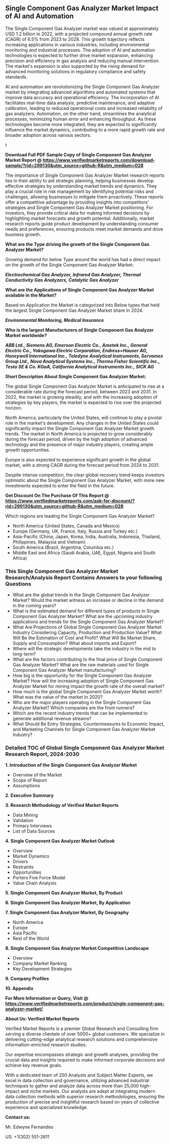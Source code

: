 <h2>Single Component Gas Analyzer Market Impact of AI and Automation</h2><p>The Single Component Gas Analyzer market was valued at approximately USD 1.2 billion in 2022, with a projected compound annual growth rate (CAGR) of 6.5% from 2023 to 2028. This growth trajectory reflects increasing applications in various industries, including environmental monitoring and industrial processes. The adoption of AI and automation technologies is expected to further drive market expansion, enhancing precision and efficiency in gas analysis and reducing manual intervention. The market's expansion is also supported by the rising demand for advanced monitoring solutions in regulatory compliance and safety standards.</p><p>AI and automation are revolutionizing the Single Component Gas Analyzer market by integrating advanced algorithms and automated systems that improve data accuracy and operational efficiency. The incorporation of AI facilitates real-time data analysis, predictive maintenance, and adaptive calibration, leading to reduced operational costs and increased reliability of gas analyzers. Automation, on the other hand, streamlines the analytical processes, minimizing human error and enhancing throughput. As these technologies become more integrated, they are expected to significantly influence the market dynamics, contributing to a more rapid growth rate and broader adoption across various sectors.</p>t</p><p id="" class=""><strong>Download Full PDF Sample Copy of Single Component Gas Analyzer Market Report @ <a href="https://www.verifiedmarketreports.com/download-sample/?rid=299130&utm_source=github-R&utm_medium=028" target="_blank">https://www.verifiedmarketreports.com/download-sample/?rid=299130&utm_source=github-R&utm_medium=028</a></strong></p><p>The importance of&nbsp;Single Component Gas Analyzer Market research reports lies in their ability to aid strategic planning, helping businesses develop effective strategies by understanding market trends and dynamics. They play a crucial role in risk management by identifying potential risks and challenges, allowing businesses to mitigate them proactively. These reports offer a competitive advantage by providing insights into competitors' strategies and Single Component Gas Analyzer Market positioning. For investors, they provide critical data for making informed decisions by highlighting market forecasts and growth potential. Additionally, market research reports guide product development by understanding consumer needs and preferences, ensuring products meet market demands and drive business growth.</p><p><strong>What are the&nbsp;Type driving the growth of the Single Component Gas Analyzer Market?</strong></p><p id="" class="">Growing demand for below Type around the world has had a direct impact on the growth of the Single Component Gas Analyzer Market:</p><em><strong>Electrochemical Gas Analyzer, Infrared Gas Analyzer, Thermal Conductivity Gas Analyzers, Catalytic Gas Analyzer</strong></em></p><strong>What are the&nbsp;Applications&nbsp;of Single Component Gas Analyzer Market available in the Market?</strong></p><p id="" class="">Based on Application the Market is categorized into Below types that held the largest Single Component Gas Analyzer Market share In 2024.</p><em><strong>Environmental Monitoring, Medical Insurance</strong></em></p><strong>Who is the largest Manufacturers of Single Component Gas Analyzer Market worldwide?</strong></p><p><em><strong>ABB Ltd., Siemens AG, Emerson Electric Co., Ametek Inc., General Electric Co., Yokogawa Electric Corporation, Endress+Hauser AG, Honeywell International Inc., Teledyne Analytical Instruments, Servomex Group Ltd., Nova Analytical Systems Inc., Thermo Fisher Scientific Inc., Testo SE & Co. KGaA, California Analytical Instruments Inc., SICK AG</strong></em></p><p id="" class=""><strong>Short Description About Single Component Gas Analyzer Market:</strong></p><p>The global Single Component Gas Analyzer Market is anticipated to rise at a considerable rate during the forecast period, between 2023 and 2031. In 2022, the market is growing steadily, and with the increasing adoption of strategies by key players, the market is expected to rise over the projected horizon.</p><p>North America, particularly the United States, will continue to play a pivotal role in the market's development. Any changes in the United States could significantly impact the Single Component Gas Analyzer Market growth trends. The market in North America is projected to grow considerably during the forecast period, driven by the high adoption of advanced technology and the presence of major industry players, creating ample growth opportunities.</p><p>Europe is also expected to experience significant growth in the global market, with a strong CAGR during the forecast period from 2024 to 2031.</p><p>Despite intense competition, the clear global recovery trend keeps investors optimistic about the Single Component Gas Analyzer Market, with more new investments expected to enter the field in the future.</p><p id="" class=""><strong>Get Discount On The Purchase Of This Report @ <a href="https://www.verifiedmarketreports.com/ask-for-discount/?rid=299130&utm_source=github-R&utm_medium=028" target="_blank">https://www.verifiedmarketreports.com/ask-for-discount/?rid=299130&utm_source=github-R&utm_medium=028</a></strong></p>Which regions are leading the Single Component Gas Analyzer Market?</p><ul><li>North America (United States, Canada and Mexico)</li><li>Europe (Germany, UK, France, Italy, Russia and Turkey etc.)</li><li>Asia-Pacific (China, Japan, Korea, India, Australia, Indonesia, Thailand, Philippines, Malaysia and Vietnam)</li><li>South America (Brazil, Argentina, Columbia etc.)</li><li>Middle East and Africa (Saudi Arabia, UAE, Egypt, Nigeria and South Africa)</li></ul><h3 id="" class="">This Single Component Gas Analyzer Market Research/Analysis Report Contains Answers to your following Questions</h3><ul><li>What are the global trends in the Single Component Gas Analyzer Market? Would the market witness an increase or decline in the demand in the coming years?</li><li>What is the estimated demand for different types of products in Single Component Gas Analyzer Market? What are the upcoming industry applications and trends for the Single Component Gas Analyzer Market?</li><li>What Are Projections of Global Single Component Gas Analyzer Market Industry Considering Capacity, Production and Production Value? What Will Be the Estimation of Cost and Profit? What Will Be Market Share, Supply and Consumption? What about imports and Export?</li><li>Where will the strategic developments take the industry in the mid to long-term?</li><li>What are the factors contributing to the final price of Single Component Gas Analyzer Market? What are the raw materials used for Single Component Gas Analyzer Market manufacturing?</li><li>How big is the opportunity for the Single Component Gas Analyzer Market? How will the increasing adoption of Single Component Gas Analyzer Market for mining impact the growth rate of the overall market?</li><li>How much is the global Single Component Gas Analyzer Market worth? What was the value of the market In 2020?</li><li>Who are the major players operating in the Single Component Gas Analyzer Market? Which companies are the front runners?</li><li>Which are the recent industry trends that can be implemented to generate additional revenue streams?</li><li>What Should Be Entry Strategies, Countermeasures to Economic Impact, and Marketing Channels for Single Component Gas Analyzer Market Industry?</li></ul><h3 id="" class="">Detailed TOC of Global Single Component Gas Analyzer Market Research Report, 2024-2030</h3><p id="" class=""><strong>1. Introduction of the Single Component Gas Analyzer Market</strong></p><ul><li>Overview of the Market</li><li>Scope of Report</li><li>Assumptions</li></ul><p id="" class=""><strong>2. Executive Summary</strong></p><p id="" class=""><strong>3. Research Methodology of Verified Market Reports</strong></p><ul><li>Data Mining</li><li>Validation</li><li>Primary Interviews</li><li>List of Data Sources</li></ul><p id="" class=""><strong>4. Single Component Gas Analyzer Market Outlook</strong></p><ul><li>Overview</li><li>Market Dynamics</li><li>Drivers</li><li>Restraints</li><li>Opportunities</li><li>Porters Five Force Model</li><li>Value Chain Analysis</li></ul><p id="" class=""><strong>5. Single Component Gas Analyzer Market, By Product</strong></p><p id="" class=""><strong>6. Single Component Gas Analyzer Market, By Application</strong></p><p id="" class=""><strong>7. Single Component Gas Analyzer Market, By Geography</strong></p><ul><li>North America</li><li>Europe</li><li>Asia Pacific</li><li>Rest of the World</li></ul><p id="" class=""><strong>8. Single Component Gas Analyzer Market Competitive Landscape</strong></p><ul><li>Overview</li><li>Company Market Ranking</li><li>Key Development Strategies</li></ul><p id="" class=""><strong>9. Company Profiles</strong></p><p id="" class=""><strong>10. Appendix</strong></p><p id="" class=""><strong>For More Information or Query, Visit @ <a href="https://www.verifiedmarketreports.com/product/single-component-gas-analyzer-market/" target="_blank">https://www.verifiedmarketreports.com/product/single-component-gas-analyzer-market/</a></strong></p><p id="" class=""><strong>About Us: Verified Market Reports</strong></p><p id="" class="">Verified Market Reports is a premier Global Research and Consulting firm serving a diverse clientele of over 5000+ global customers. We specialize in delivering cutting-edge analytical research solutions and comprehensive information-enriched research studies.</p><p id="" class="">Our expertise encompasses strategic and growth analyses, providing the crucial data and insights required to make informed corporate decisions and achieve key revenue goals.</p><p id="" class="">With a dedicated team of 250 Analysts and Subject Matter Experts, we excel in data collection and governance, utilizing advanced industrial techniques to gather and analyze data across more than 25,000 high-impact and niche markets. Our analysts are adept at integrating modern data collection methods with superior research methodologies, ensuring the production of precise and insightful research based on years of collective experience and specialized knowledge.</p><p id="" class=""><strong>Contact us:</strong></p><p id="" class="">Mr. Edwyne Fernandes</p><p id="" class="">US: +1(302) 551-2611</p>